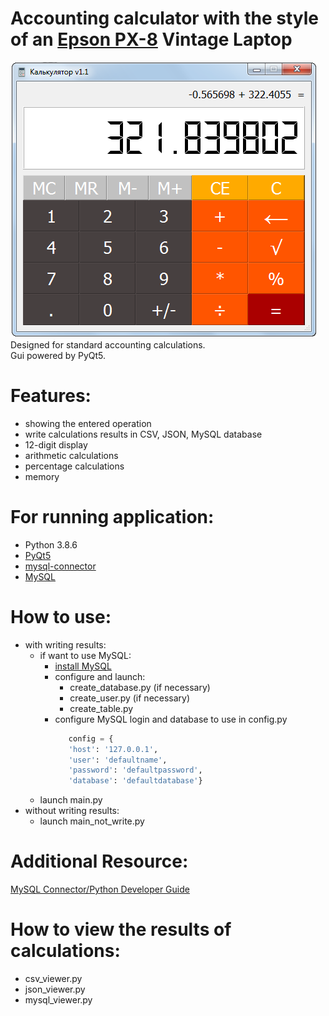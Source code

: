 # Accounting calculator with the style of an [Epson PX-8](https://en.wikipedia.org/wiki/Epson_PX-8_Geneva) Vintage Laptop
![](docs/Screenshot.png)<br>
Designed for standard accounting calculations.<br>
Gui powered by PyQt5.<br>
# Features:
 - showing the entered operation
 - write calculations results in CSV, JSON, MySQL database
 - 12-digit display
 - arithmetic calculations
 - percentage calculations
 - memory
# For running application:
 * Python 3.8.6
 * [PyQt5](https://pypi.org/project/PyQt5/)
 * [mysql-connector](https://pypi.org/project/mysql-connector/)
 * [MySQL](https://dev.mysql.com/downloads/)
# How to use:
- with writing results:
  - if want to use MySQL:
    - [install MySQL](https://dev.mysql.com/doc/mysql-installation-excerpt/8.0/en/windows-installation.html)
    - configure and launch:
      - create_database.py (if necessary)
      - create_user.py (if necessary)
      - create_table.py
    - configure MySQL login and database to use in config.py
       ```python
          config = {
          'host': '127.0.0.1',
          'user': 'defaultname',
          'password': 'defaultpassword',
          'database': 'defaultdatabase'}
       ```
  - launch main.py
- without writing results:
  - launch main_not_write.py
# Additional Resource:
  [MySQL Connector/Python Developer Guide](https://dev.mysql.com/doc/connector-python/en/)
# How to view the results of calculations:
- csv_viewer.py
- json_viewer.py
- mysql_viewer.py
